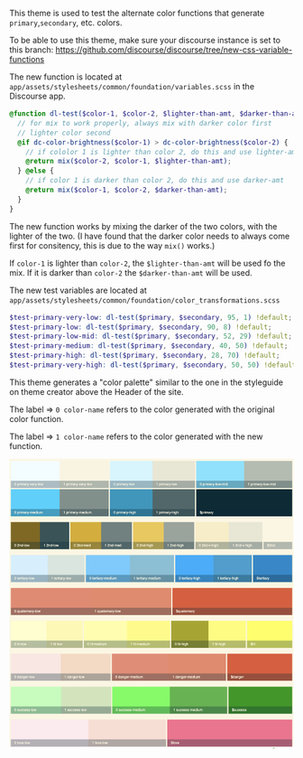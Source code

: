 This theme is used to test the alternate color functions that generate `primary`,`secondary`, etc. colors.

To be able to use this theme, make sure your discourse instance is set to this branch: https://github.com/discourse/discourse/tree/new-css-variable-functions

The new function is located at `app/assets/stylesheets/common/foundation/variables.scss` in the Discourse app.

```scss
@function dl-test($color-1, $color-2, $lighter-than-amt, $darker-than-amt) {
  // for mix to work properly, always mix with darker color first
  // lighter color second
  @if dc-color-brightness($color-1) > dc-color-brightness($color-2) {
    // if cololor 1 is lighter than color 2, do this and use lighter-amt
    @return mix($color-2, $color-1, $lighter-than-amt);
  } @else {
    // if color 1 is darker than color 2, do this and use darker-amt
    @return mix($color-1, $color-2, $darker-than-amt);
  }
}
```

The new function works by mixing the darker of the two colors, with the lighter of the two. (I have found that the darker color needs to always come first for consitency, this is due to the way `mix()` works.)

If `color-1` is lighter than `color-2`, the `$lighter-than-amt` will be used fo the mix. If it is darker than `color-2` the `$darker-than-amt` will be used.

The new test variables are located at `app/assets/stylesheets/common/foundation/color_transformations.scss`

```scss
$test-primary-very-low: dl-test($primary, $secondary, 95, 1) !default;
$test-primary-low: dl-test($primary, $secondary, 90, 8) !default;
$test-primary-low-mid: dl-test($primary, $secondary, 52, 29) !default;
$test-primary-medium: dl-test($primary, $secondary, 40, 50) !default;
$test-primary-high: dl-test($primary, $secondary, 28, 70) !default;
$test-primary-very-high: dl-test($primary, $secondary, 50, 50) !default;
```

This theme generates a "color palette" similar to the one in the styleguide on theme creator above the Header of the site.

The label => `0 color-name` refers to the color generated with the original color function.

The label => `1 color-name` refers to the color generated with the new function.

![](repo-assets/preview.png)